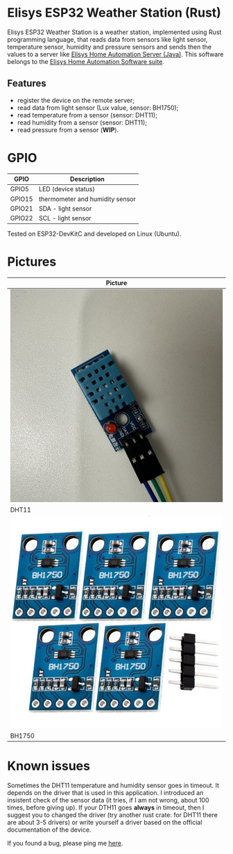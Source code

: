 # Elisys ESP32 Weather Station (Rust)

Elisys ESP32 Weather Station is a weather station, implemented using Rust programming language, that reads data from sensors like light sensor, temperature sensor, humidity and pressure sensors and sends then the values to a server like [Elisys Home Automation Server (Java)](https://github.com/goto-eof/elisys-home-automation-server-java). This software belongs to the [Elisys Home Automation Software suite](https://github.com/goto-eof/elisys-home-automation-server-java).

## Features

- register the device on the remote server;
- read data from light sensor (Lux value, sensor: BH1750);
- read temperature from a sensor (sensor: DHT11);
- read humidity from a sensor (sensor: DHT11);
- read pressure from a sensor (**WIP**).

# GPIO

| GPIO   | Description                     |
| ------ | ------------------------------- |
| GPIO5  | LED (device status)             |
| GPIO15 | thermometer and humidity sensor |
| GPIO21 | SDA - light sensor              |
| GPIO22 | SCL - light sensor              |

Tested on ESP32-DevKitC and developed on Linux (Ubuntu).

# Pictures

| Picture                       |
| ----------------------------- |
| ![DHT11](/images/DHT11.jpg)   |
| DHT11                         |
| ![BH1750](/images/BH1750.jpg) |
| BH1750                        |

# Known issues

Sometimes the DHT11 temperature and humidity sensor goes in timeout. It depends on the driver that is used in this application. I introduced an insistent check of the sensor data (it tries, if I am not wrong, about 100 times, before giving up). If your DTH11 goes **always** in timeout, then I suggest you to changed the driver (try another rust crate: for DHT11 there are about 3-5 drivers) or write yourself a driver based on the official documentation of the device.

If you found a bug, please ping me [here](https://andre-i.eu/#contactme).
